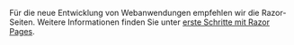 Für die neue Entwicklung von Webanwendungen empfehlen wir die Razor-Seiten. Weitere Informationen finden Sie unter [erste Schritte mit Razor Pages](/aspnet/core/tutorials/razor-pages/razor-pages-start).